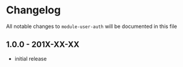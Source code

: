 # Changelog

All notable changes to `module-user-auth` will be documented in this file

## 1.0.0 - 201X-XX-XX

- initial release
